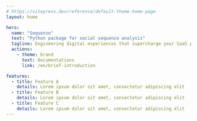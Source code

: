 ```yaml
---
# https://vitepress.dev/reference/default-theme-home-page
layout: home

hero:
  name: "Sequenzo"
  text: "Python package for social sequence analysis"
  tagline: Engineering digital experiences that supercharge your SaaS platform's growth
  actions:
    - theme: brand
      text: Documentations
      link: /en/brief-introduction

features:
  - title: Feature A
    details: Lorem ipsum dolor sit amet, consectetur adipiscing elit
  - title: Feature B
    details: Lorem ipsum dolor sit amet, consectetur adipiscing elit
  - title: Feature C
    details: Lorem ipsum dolor sit amet, consectetur adipiscing elit
---
```


